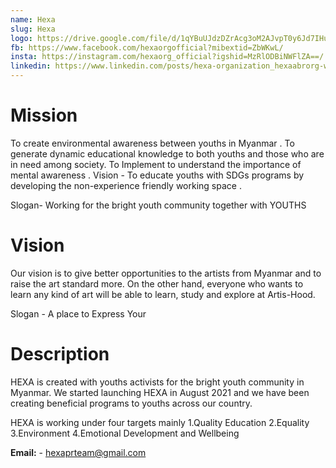 ```yaml
---
name: Hexa
slug: Hexa
logo: https://drive.google.com/file/d/1qYBuUJdzDZrAcg3oM2AJvpT0y6Jd7IHu/view?usp=sharing
fb: https://www.facebook.com/hexaorgofficial?mibextid=ZbWKwL/
insta: https://instagram.com/hexaorg_official?igshid=MzRlODBiNWFlZA==/
linkedin: https://www.linkedin.com/posts/hexa-organization_hexaabrorg-workshop-emotionalwellbeing-activity-7082001909175234560-ZQNO?utm_source=share&utm_medium=member_desktop/
---
```


# Mission

To create environmental awareness between youths in Myanmar .
To generate dynamic educational knowledge to both youths and those who are in need among society.
To Implement to understand the importance of mental awareness .
Vision - To educate youths with SDGs programs by developing the non-experience friendly working space .

Slogan- Working for the bright youth community together with YOUTHS

# Vision

Our vision is to give better opportunities to the artists from Myanmar and to raise the art standard more. On the other hand, everyone who wants to learn any kind of art will be able to learn, study and explore at Artis-Hood.

Slogan - A place to Express Your

# Description

HEXA is created with youths activists for the bright youth community in Myanmar.
We started launching HEXA in August 2021 and we have been creating beneficial programs to youths across our country.

HEXA is working under four targets mainly
1.Quality Education
2.Equality
3.Environment
4.Emotional Development and Wellbeing

**Email:** - hexaprteam@gmail.com
